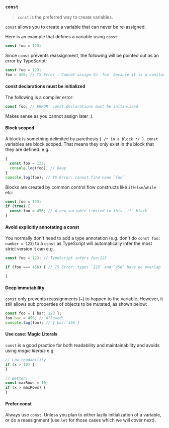 ### `const`
> `const` is the preferred way to create variables. 

`const` allows you to create a variable that can never be re-assigned. 

Here is an example that defines a variable using `const`: 

```ts
const foo = 123;
```

Since `const` prevents reassignment, the following will be pointed out as an error by TypeScript: 

```ts
const foo = 123;
foo = 456; // TS Error : Cannot assign to `foo` because it is a constant
```

#### const declarations must be initialized
The following is a compiler error:

```ts
const foo; // ERROR: const declarations must be initialized
```

Makes sense as you cannot assign later :).

#### Block scoped

A block is something delimited by parethesis `{ /* in a block */ }`. `const` variables are block scoped. That means they only exist in the block that they are defined. e.g.: 

```ts
{ 
  const foo = 123;
  console.log(foo); // Okay 
}
console.log(foo); // TS Error: cannot find name `foo`
```

Blocks are created by common control flow constructs like `if`/`else`/`while` etc: 

```ts
const foo = 123;
if (true) {
  const foo = 456; // A new variable limited to this `if` block
}
```

#### Avoid explicitly annotating a const
You normally don't need to add a type annotation (e.g. don't do `const foo: number = 123`) to a `const` as TypeScript will automatically infer the most strict version it can e.g. 

```ts
const foo = 123; // TypeScript infers foo:123

if (foo === 456) { // TS Error: types `123` and `456` have no overlap

}
```

#### Deep immutability
`const` only prevents reassignments (`=`) to happen to the variable. However, it still allows sub properties of objects to be mutated, as shown below:

```ts
const foo = { bar: 123 };
foo.bar = 456; // Allowed!
console.log(foo); // { bar: 456 }
```

#### Use case: Magic Literals
`const` is a good practice for both readability and maintainability and avoids using *magic literals* e.g.

```ts
// Low readability
if (x > 10) {
}

// Better!
const maxRows = 10;
if (x > maxRows) {
}
```

#### Prefer const
Always use `const`. Unless you plan to either lazily initialization of a variable, or do a reassignment (use `let` for those cases which we will cover next).

